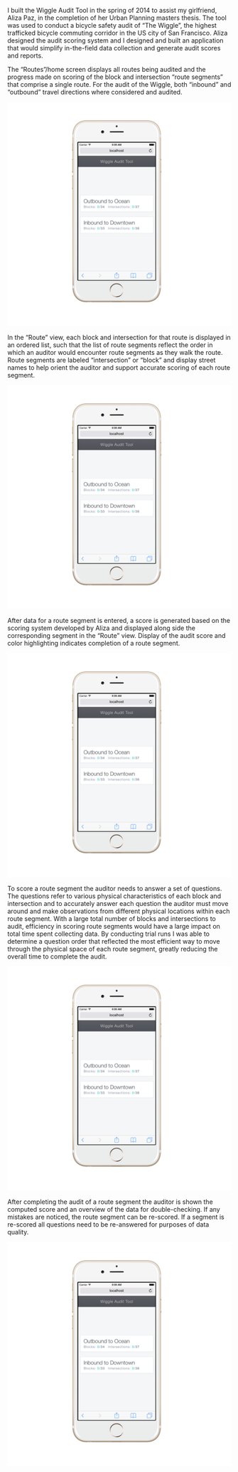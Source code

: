 I built the Wiggle Audit Tool in the spring of 2014 to assist my girlfriend,
Aliza Paz, in the completion of her Urban Planning masters thesis. The tool was
used to conduct a bicycle safety audit of “The Wiggle”, the highest trafficked
bicycle commuting corridor in the US city of San Francisco. Aliza designed the
audit scoring system and I designed and built an application that would simplify
in-the-field data collection and generate audit scores and reports.

The “Routes”/home screen displays all routes being audited and the progress made
on scoring of the block and intersection “route segments” that comprise a single
route. For the audit of the Wiggle, both “inbound” and “outbound” travel
directions where considered and audited.

![Home Screen](https://github.com/frechg/wiggle-audit-tool/blob/master/public/images/home.png)

In the “Route” view, each block and intersection for that route is displayed in
an ordered list, such that the list of route segments reflect the order in which
an auditor would encounter route segments as they walk the route. Route segments
are labeled “intersection” or “block” and display street names to help orient
the auditor and support accurate scoring of each route segment.

![Route Segments](https://github.com/frechg/wiggle-audit-tool/blob/master/public/images/home.png)

After data for a route segment is entered, a score is generated based on the
scoring system developed by Aliza and displayed along side the corresponding
segment in the “Route” view. Display of the audit score and color highlighting
indicates completion of a route segment.

![Route Segments Completed](https://github.com/frechg/wiggle-audit-tool/blob/master/public/images/home.png)

To score a route segment the auditor needs to answer a set of questions. The
questions refer to various physical characteristics of each block and
intersection and to accurately answer each question the auditor must move around
and make observations from different physical locations within each route
segment. With a large total number of blocks and intersections to audit,
efficiency in scoring route segments would have a large impact on total time
spent collecting data. By conducting trial runs I was able to determine a
question order that reflected the most efficient way to move through the
physical space of each route segment, greatly reducing the overall time to
complete the audit.

![Audit Questions](https://github.com/frechg/wiggle-audit-tool/blob/master/public/images/home.png)

After completing the audit of a route segment the auditor is shown the computed
score and an overview of the data for double-checking. If any mistakes are
noticed, the route segment can be re-scored. If a segment is re-scored all
questions need to be re-answered for purposes of data quality.

![Route Segment Review](https://github.com/frechg/wiggle-audit-tool/blob/master/public/images/home.png)
